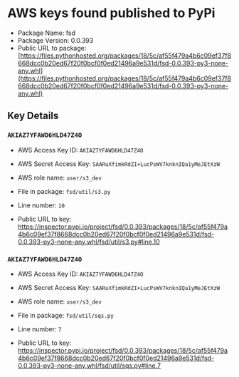 # AWS keys found published to PyPi

* Package Name: fsd
* Package Version: 0.0.393
* Public URL to package: [https://files.pythonhosted.org/packages/18/5c/af55f479a4b6c09ef37f8668dcc0b20ed67f20f0bcf0f0ed21496a9e531d/fsd-0.0.393-py3-none-any.whl](https://files.pythonhosted.org/packages/18/5c/af55f479a4b6c09ef37f8668dcc0b20ed67f20f0bcf0f0ed21496a9e531d/fsd-0.0.393-py3-none-any.whl)

## Key Details

### `AKIAZ7YFAWD6HLD47Z4O`

* AWS Access Key ID: `AKIAZ7YFAWD6HLD47Z4O`
* AWS Secret Access Key: `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` 
* AWS role name: `user/s3_dev`
* File in package: `fsd/util/s3.py`
* Line number: `10`

* Public URL to key: https://inspector.pypi.io/project/fsd/0.0.393/packages/18/5c/af55f479a4b6c09ef37f8668dcc0b20ed67f20f0bcf0f0ed21496a9e531d/fsd-0.0.393-py3-none-any.whl/fsd/util/s3.py#line.10



### `AKIAZ7YFAWD6HLD47Z4O`

* AWS Access Key ID: `AKIAZ7YFAWD6HLD47Z4O`
* AWS Secret Access Key: `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` 
* AWS role name: `user/s3_dev`
* File in package: `fsd/util/sqs.py`
* Line number: `7`

* Public URL to key: https://inspector.pypi.io/project/fsd/0.0.393/packages/18/5c/af55f479a4b6c09ef37f8668dcc0b20ed67f20f0bcf0f0ed21496a9e531d/fsd-0.0.393-py3-none-any.whl/fsd/util/sqs.py#line.7


